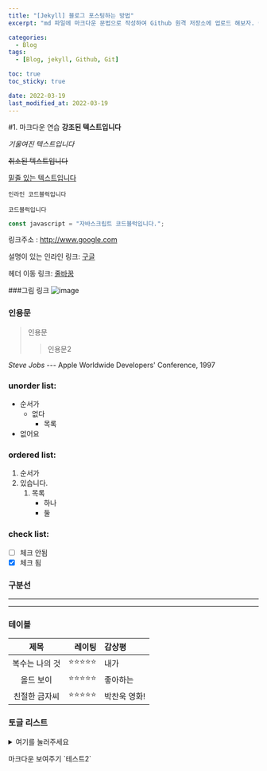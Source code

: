 ```yaml
---
title: "[Jekyll] 블로그 포스팅하는 방법"
excerpt: "md 파일에 마크다운 문법으로 작성하여 Github 원격 저장소에 업로드 해보자. 에디터는 Visual Studio code 사용! 로컬 서버에서 확인도 해보자. "

categories:
  - Blog
tags:
  - [Blog, jekyll, Github, Git]

toc: true
toc_sticky: true

date: 2022-03-19
last_modified_at: 2022-03-19
---
```


#1. 마크다운 연습
**강조된 텍스트입니다**

_기울여진 텍스트입니다_

~~취소된 텍스트입니다~~

<u>밑줄 있는 텍스트입니다</u>

`인라인 코드블럭입니다`

```
코드블럭입니다
```

```javascript
const javascript = "자바스크립트 코드블럭입니다.";
```

링크주소 : <http://www.google.com>

설명이 있는 인라인 링크: [구글](http://www.google.com)

헤더 이동 링크: [줄바꿈](#1-줄바꿈)

###그림 링크
![image](https://ww.namu.la/s/0826fcb62ab5ffd031695083aa629d99351834b91417a1c9fee4a2a1a4b64bd8287e88163820b02176526fe7006fb51438fbb6f42cb2438497e298e722eac77cde9da7d51d8fa4d36800670013fb43b70d35328129d1f9aec0f9a5ee05ae7fe4)

### 인용문

> 인용문
>
> > 인용문2

<cite>Steve Jobs</cite> --- Apple Worldwide Developers' Conference, 1997

### unorder list:

- 순서가
  - 없다
    - 목록
- 없어요

### ordered list:

1. 순서가
2. 있습니다.
   1. 목록
      - 하나
      - 둘

### check list:

- [ ] 체크 안됨
- [x] 체크 됨

### 구분선

---

---

### 테이블

|    **제목**    |     레이팅 | 감상평       |
| :------------: | ---------: | :----------- |
| 복수는 나의 것 | ⭐⭐⭐⭐⭐ | 내가         |
|   올드 보이    | ⭐⭐⭐⭐⭐ | 좋아하는     |
| 친절한 금자씨  | ⭐⭐⭐⭐⭐ | 박찬욱 영화! |

### 토글 리스트

<details>
<summary>여기를 눌러주세요</summary>
<div markdown="1">

😎숨겨진 내용😎

</div>
</details>

마크다운 보여주기 \`테스트2`
